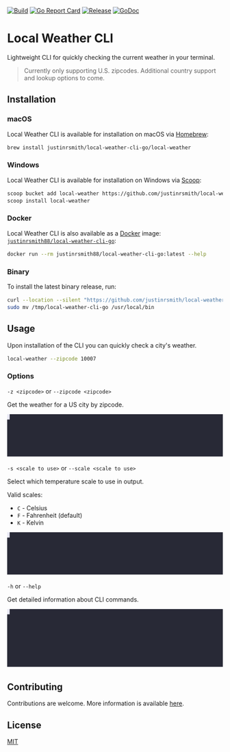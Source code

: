 [![Build](https://github.com/justinrsmith/local-weather-cli-go/workflows/build/badge.svg)](https://github.com/justinrsmith/local-weather-cli-go/actions?query=workflow%3Abuild)
[![Go Report Card](https://goreportcard.com/badge/github.com/justinrsmith/local-weather-cli-go)](https://goreportcard.com/report/github.com/justinrsmith/local-weather-cli-go)
[![Release](https://img.shields.io/github/release/justinrsmith/local-weather-cli-go)](https://github.com/justinrsmith/local-weather-cli-go/releases)
[![GoDoc](https://godoc.org/github.com/gin-gonic/gin?status.svg)](https://godoc.org/github.com/justinrsmith/local-weather-cli-go/pkg/fetchweather)

# Local Weather CLI

Lightweight CLI for quickly checking the current weather in your terminal.

> Currently only supporting U.S. zipcodes. Additional country support and lookup options to come.

## Installation

### macOS

Local Weather CLI is available for installation on macOS via [Homebrew](https://brew.sh/):

```sh
brew install justinrsmith/local-weather-cli-go/local-weather
```

### Windows

Local Weather CLI is available for installation on Windows via [Scoop](https://scoop.sh/):

```sh
scoop bucket add local-weather https://github.com/justinrsmith/local-weather-cli-go.git
scoop install local-weather
```

### Docker

Local Weather CLI is also available as a [Docker](https://www.docker.com/) image: [`justinrsmith88/local-weather-cli-go`](https://hub.docker.com/r/justinrsmith88/local-weather-cli-go):

```sh
docker run --rm justinrsmith88/local-weather-cli-go:latest --help
```

### Binary

To install the latest binary release, run:

```sh
curl --location --silent "https://github.com/justinrsmith/local-weather-cli-go/releases/download/v<VERSION>/local-weather-cli-go_<VERSION>_Darwin_x86_64.tar.gz" | tar xz -C /tmp
sudo mv /tmp/local-weather-cli-go /usr/local/bin
```

## Usage

Upon installation of the CLI you can quickly check a city's weather.

```sh
local-weather --zipcode 10007
```

### Options

`-z <zipcode>` or `--zipcode <zipcode>`

Get the weather for a US city by zipcode.

![Example](./docs/examples/zipcode_usage.svg)

`-s <scale to use>` or `--scale <scale to use>`

Select which temperature scale to use in output.

Valid scales:
- `C` - Celsius
- `F` - Fahrenheit (default)
- `K` - Kelvin

![Example](./docs/examples/scale_usage.svg)

`-h` or `--help`

Get detailed information about CLI commands.

![Example](./docs/examples/help_usage.svg)

## Contributing

Contributions are welcome. More information is available [here](./docs/contributing.md).

## License

[MIT](LICENSE)
